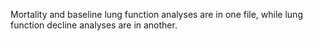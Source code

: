 Mortality and baseline lung function analyses are in one file, while lung function decline analyses are in another.
